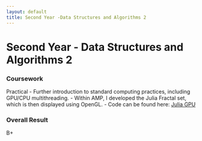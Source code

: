 ```yaml
---
layout: default
title: Second Year -Data Structures and Algorithms 2
---
```


# Second Year - Data Structures and Algorithms 2


### Coursework
Practical
    - Further introduction to standard computing practices, including GPU/CPU multithreading.
    - Within AMP, I developed the Julia Fractal set, which is then displayed using OpenGL.
    - Code can be found here: [Julia GPU](https://github.com/Paul-Oat/CMP202--Data-Structures-and-Algorithms-2-)
 
### Overall Result 
B+

